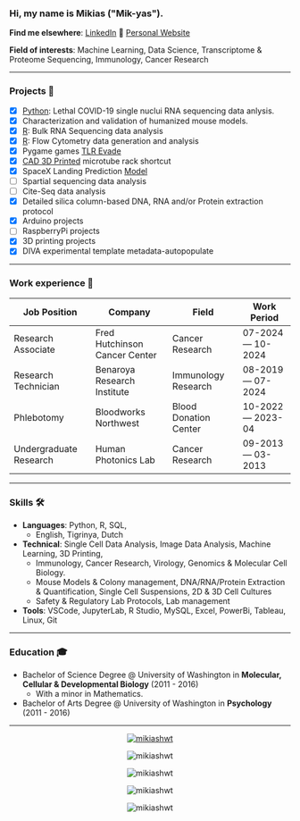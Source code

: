 <!--

- 👋 Hi, I’m Mikias Woldetensae. 
- 👀 I’m interested in Health and Biology. More specifically, I am interested in the tools that help us learn more about those fields. 
- 🌱 I’m currently honing my skills in Data Science. In my spare time, I'm desigining and 3D printing educational tools for Biology courses. 
- 📫 How to reach through [Linkedin](https://www.linkedin.com/in/mikiashwt/)
- 😄 Pronouns: He/Him
- ⚡ Fun fact: I can whistle 7 different ways. 

# Check out my [Personal Website](https://www.mikiashwt.com/)

Projects to be shared
- Lethal COVID-19 single nuclui RNA sequencing data anlysis. 
- Characterization and validation of humanized mouse models.
- Bulk RNA Sequencing data analysis
- Flow Cytometry data generation and analysis
- Spartial sequencing data analysis
- Cite-Seq data analysis
- Statistical models for single cell (flow cytometry, scRNA) data analysis
- Model fitting & validation
- Detailed silica column-based DNA, RNA and/or Protein extraction protocol
- Arduino projects
- RaspberryPi projects
- Pygame games (Flappy bird, Pong)
- 3D printing projects
- DIVA experimental template metadata-autopopulate
- 3D printed microtube rack

<hr />

-->

### Hi, my name is Mikias ("Mik-yas").

**Find me elsewhere**:
[LinkedIn](https://www.linkedin.com/in/dayyass/) 🚀
[Personal Website](https://www.mikiashwt.com/)

**Field of interests**: Machine Learning, Data Science, Transcriptome & Proteome Sequencing, Immunology, Cancer Research

<!-- **Curriculum Vitae**: [cv.pdf]() -->
<hr/>

### Projects 🐾
- [x] [Python](https://github.com/MikiasHWT/scRNA_Lethal_Covid19_Analysis/blob/main/scRNA_Lethal_Covid19_Analysis.ipynb): Lethal COVID-19 single nuclui RNA sequencing data anlysis. 
- [x] Characterization and validation of humanized mouse models.
- [x] [R](https://www.mikiashwt.com/ProjectTwo/airway_GSE52778.html): Bulk RNA Sequencing data analysis
- [x] [R](https://www.mikiashwt.com/ProjectTwo/PostQC_OMIP095.html): Flow Cytometry data generation and analysis
- [x] Pygame games [TLR Evade](https://github.com/MikiasHWT/Python-pygame/blob/main/TLR_Evade.py)
- [x] [CAD 3D Printed](https://www.thingiverse.com/thing:6573903) microtube rack shortcut 
- [x] SpaceX Landing Prediction [Model](https://github.com/MikiasHWT/ibm_cert/blob/main/SpaceX_Landing_Prediction.ipynb)
- [ ] Spartial sequencing data analysis
- [ ] Cite-Seq data analysis
- [x] Detailed silica column-based DNA, RNA and/or Protein extraction protocol
- [x] Arduino projects
- [ ] RaspberryPi projects
- [x] 3D printing projects
- [x] DIVA experimental template metadata-autopopulate
<hr/>

### Work experience 👔
| Job Position                  | Company                        | Field                         | Work Period       |
| ----------------------------- | ------------------------------ | ----------------------------- | ----------------- |
| Research Associate            | Fred Hutchinson Cancer Center  | Cancer Research               | 07-2024 — 10-2024 |
| Research Technician           | Benaroya Research Institute    | Immunology Research           | 08-2019 — 07-2024 |
| Phlebotomy                    | Bloodworks Northwest           | Blood Donation Center         | 10-2022 — 2023-04 |
| Undergraduate Research        | Human Photonics Lab            | Cancer Research               | 09-2013 — 03-2013 |
<hr/>

### Skills 🛠️
- **Languages**: Python, R, SQL, 
  - English, Tigrinya, Dutch
- **Technical**: Single Cell Data Analysis, Image Data Analysis, Machine Learning, 3D Printing, 
  - Immunology, Cancer Research, Virology, Genomics & Molecular Cell Biology. 
  - Mouse Models & Colony management, DNA/RNA/Protein Extraction & Quantification, Single Cell Suspensions, 2D & 3D Cell Cultures
  - Safety & Regulatory Lab Protocols, Lab management
- **Tools**: VSCode, JupyterLab, R Studio, MySQL, Excel, PowerBi, Tableau, Linux, Git
<hr/>

### Education 🎓
- Bachelor of Science Degree @ University of Washington in **Molecular, Cellular & Developmental Biology** (2011 - 2016)
  - With a minor in Mathematics. 
- Bachelor of Arts Degree @ University of Washington in **Psychology** (2011 - 2016)
<hr/>

<!-- 


### Certifications 📜
- [Practical Reinforcement Learning (with honors)](https://www.coursera.org/account/accomplishments/certificate/AUVVSHZFH7XZ) @ Coursera
- [Introduction to Deep Learning (with honors)](https://www.coursera.org/account/accomplishments/certificate/D4VMH74AJHHK) @ Coursera
- [Bayesian Methods for Machine Learning (with honors)](https://www.coursera.org/account/accomplishments/certificate/5R62SGB3G6GF) @ Coursera
- [Hadoop. System for processing large amounts of data](https://stepik.org/cert/166893) @ Stepik
  

### Conference participation 📈
- IX International Scientific and Practical [Conference](https://it-mm.rea.ru/eng) named after A.I. Kitov "Information Technologies and Mathematical Methods in Economics and Management"
- Deep and Machine Learning methods for document clustering and classification [tutorial](https://indico-hlit.jinr.ru/event/146/overview) in frames of The XXIII International Scientific [Conference](https://indico.jinr.ru/event/756) of Young Scientists and Specialists (AYSS-2019) 


### Achievements 🏆
- Key contributor to [GigaChat](https://habr.com/ru/companies/sberbank/articles/730108/): Russian [most advanced](https://habr.com/ru/companies/sberdevices/articles/790470/) LLM
- 500+ stars on GitHub and [10 packages](https://pypi.org/user/dayyass/) in **PyPI** with [38k+](https://pepy.tech) downloads
- Contributor to **PyTorch**, **Scikit-Learn**, **SciPy**
- Open Data Science **Best Contributor 2020**

-->

<!-- Github Trophies -->
<p align="center"> <a href="https://github.com/ryo-ma/github-profile-trophy"><img
                        src="https://github-profile-trophy.vercel.app/?username=mikiashwt&theme=onedark"
                        alt="mikiashwt" /></a> </p>


<!-- View counter -->
<p align="center"> <img
                src="https://komarev.com/ghpvc/?username=mikiashwt&label=Profile%20views&color=0e75b6&style=flat"
                alt="mikiashwt" /> </p>

<!-- Github most used languages-->
<p align="center"><img
                src="https://github-readme-stats.vercel.app/api/top-langs?username=mikiashwt&show_icons=true&locale=en&layout=compact"
                alt="mikiashwt" /></p>

<!-- Github Stats -->
<p align="center"><img src="https://github-readme-stats.vercel.app/api?username=mikiashwt&show_icons=true&locale=en"
                alt="mikiashwt" />
</p>

<p align="center"><img src="https://github-readme-streak-stats.herokuapp.com/?user=mikiashwt&" alt="mikiashwt" />
</p>


<!---
MikiasHWT/MikiasHWT is a ✨ special ✨ repository because its `README.md` (this file) appears on your GitHub profile.
You can click the Preview link to take a look at your changes.
--->
